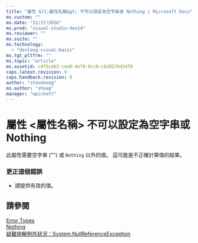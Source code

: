 ```yaml
---
title: "屬性 &lt;屬性名稱&gt; 不可以設定為空字串或 Nothing | Microsoft Docs"
ms.custom: ""
ms.date: "11/17/2016"
ms.prod: "visual-studio-dev14"
ms.reviewer: ""
ms.suite: ""
ms.technology: 
  - "devlang-visual-basic"
ms.tgt_pltfrm: ""
ms.topic: "article"
ms.assetid: c4f6ceb2-cee0-4e79-9cc6-cb20276d24f8
caps.latest.revision: 9
caps.handback.revision: 9
author: "stevehoag"
ms.author: "shoag"
manager: "wpickett"
---
```

# 屬性 &lt;屬性名稱&gt; 不可以設定為空字串或 Nothing
此屬性需要空字串 \(""\) 或 `Nothing` 以外的值。 這可能是不正確計算值的結果。  
  
### 更正這個錯誤  
  
-   請提供有效的值。  
  
## 請參閱  
 [Error Types](/dotnet/visual-basic/programming-guide/language-features/error-types)   
 [Nothing](/dotnet/visual-basic/language-reference/nothing)   
 [疑難排解例外狀況：System.NullReferenceException](../Topic/Troubleshooting%20Exceptions:%20System.NullReferenceException.md)